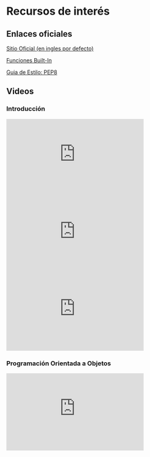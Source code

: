 


# Recursos de interés

## Enlaces oficiales

[Sitio Oficial (en ingles por defecto)](https://www.python.org/doc/)

[Funciones Built-In](https://docs.python.org/es/3/library/functions.html)

[Guia de Estilo: PEP8](https://pep8.org)

## Videos


### Introducción


<div class="grid cards" markdown>

<iframe width="360" height="202" src="https://www.youtube.com/embed/DLikpfc64cA" title="Aprende Python - Curso de Python desde Cero" frameborder="0" allow="accelerometer; autoplay; clipboard-write; encrypted-media; gyroscope; picture-in-picture; web-share" referrerpolicy="strict-origin-when-cross-origin" allowfullscreen></iframe>

<iframe width="360" height="202" src="https://www.youtube.com/embed/Kp4Mvapo5kc" title="Curso de PYTHON desde CERO para PRINCIPIANTES" frameborder="0" allow="accelerometer; autoplay; clipboard-write; encrypted-media; gyroscope; picture-in-picture; web-share" referrerpolicy="strict-origin-when-cross-origin" allowfullscreen></iframe>


<iframe width="360" height="202" src="https://www.youtube.com/embed/TbcEqkabAWU" title="Curso de PYTHON desde CERO para PRINCIPIANTES [Intermedio]" frameborder="0" allow="accelerometer; autoplay; clipboard-write; encrypted-media; gyroscope; picture-in-picture; web-share" referrerpolicy="strict-origin-when-cross-origin" allowfullscreen></iframe>


</div>


### Programación Orientada a Objetos

<div class="grid cards" markdown>


<iframe width="360" height="202" src="https://www.youtube.com/embed/HtKqSJX7VoM" title="Curso de POO con PYTHON desde CERO (Completo)" frameborder="0" allow="accelerometer; autoplay; clipboard-write; encrypted-media; gyroscope; picture-in-picture; web-share" referrerpolicy="strict-origin-when-cross-origin" allowfullscreen></iframe>

</div>

<!-- 
<iframe width="360" height="202" src="https://www.youtube.com/embed/nKPbfIU442g" title="Curso de PYTHON desde CERO (Completo)" frameborder="0" allow="accelerometer; autoplay; clipboard-write; encrypted-media; gyroscope; picture-in-picture; web-share" referrerpolicy="strict-origin-when-cross-origin" allowfullscreen></iframe> 
-->
